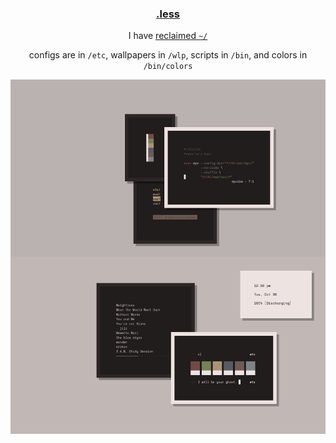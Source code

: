 <h3 align="center"><a href="https://co1ncidence.github.io/rices/">.less</a></h3>
<p align="center">I have <a href="https://github.com/vizs/declutter-home">reclaimed <code>~/</code></a></p>
<p align="center">configs are in <code>/etc</code>, wallpapers in <code>/wlp</code>, scripts in <code>/bin</code>, and colors in <code>/bin/colors</code></p>

<p align="center"

![img](scr/dual.png)

</p>
